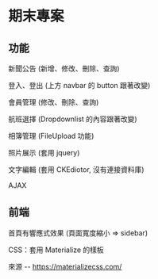 # 期末專案

## 功能

新聞公告 (新增、修改、刪除、查詢)

登入、登出 (上方 navbar 的 button 跟著改變)

會員管理 (修改、刪除、查詢)

航班選擇 (Dropdownlist 的內容跟著改變)

相簿管理 (FileUpload 功能)

照片展示 (套用 jquery)

文字編輯 (套用 CKEdiotor, 沒有連接資料庫)

AJAX 

## 前端

首頁有響應式效果 (頁面寬度縮小 => sidebar)

CSS：套用 Materialize 的樣板

來源 -- https://materializecss.com/